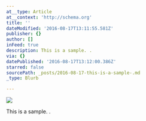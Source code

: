 ```yaml
---
at__type: Article
at__context: 'http://schema.org'
title: ''
dateModified: '2016-08-17T13:11:55.581Z'
publisher: {}
author: []
inFeed: true
description: This is a sample. .
via: {}
datePublished: '2016-08-17T13:12:00.386Z'
starred: false
sourcePath: _posts/2016-08-17-this-is-a-sample-.md
_type: Blurb

---
```

![](https://the-grid-user-content.s3-us-west-2.amazonaws.com/4d1e454d-5d6b-495c-9a51-4178a1fda6b5.png)

This is a sample. .